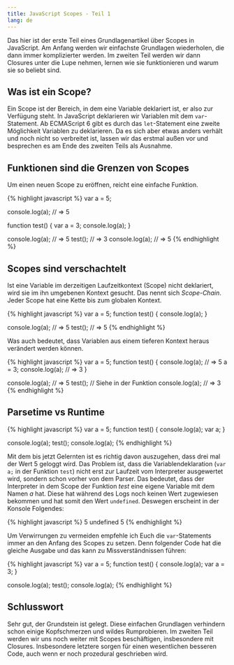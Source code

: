 ```yaml
---
title: JavaScript Scopes - Teil 1
lang: de
---
```


Das hier ist der erste Teil eines Grundlagenartikel über Scopes in JavaScript. Am Anfang werden wir einfachste Grundlagen wiederholen, die dann immer komplizierter werden. Im zweiten Teil werden wir dann Closures unter die Lupe nehmen, lernen wie sie funktionieren und warum sie so beliebt sind.

## Was ist ein Scope?

Ein Scope ist der Bereich, in dem eine Variable deklariert ist, er also zur Verfügung steht. In JavaScript deklarieren wir Variablen mit dem ```var```-Statement. Ab ECMAScript 6 gibt es durch das ```let```-Statement eine zweite Möglichkeit Variablen zu deklarieren. Da es sich aber etwas anders verhält und noch nicht so verbreitet ist, lassen wir das erstmal außen vor und besprechen es am Ende des zweiten Teils als Ausnahme.

## Funktionen sind die Grenzen von Scopes

Um einen neuen Scope zu eröffnen, reicht eine einfache Funktion.

{% highlight javascript %}
var a = 5;

console.log(a); // => 5

function test() {
	var a = 3;
	console.log(a);
}

console.log(a); // => 5
test(); // => 3
console.log(a); // => 5
{% endhighlight %}

## Scopes sind verschachtelt

Ist eine Variable im derzeitigen Laufzeitkontext (Scope) nicht deklariert, wird sie im ihn umgebenen Kontext gesucht. Das nennt sich *Scope-Chain*. Jeder Scope hat eine Kette bis zum globalen Kontext.

{% highlight javascript %}
var a = 5;
function test() {
	console.log(a);
}

console.log(a); // => 5
test(); // => 5
{% endhighlight %}

Was auch bedeutet, dass Variablen aus einem tieferen Kontext heraus verändert werden können.

{% highlight javascript %}
var a = 5;
function test() {
	console.log(a); // => 5
	a = 3;
	console.log(a); // => 3
}

console.log(a); // => 5
test(); // Siehe in der Funktion
console.log(a); // => 3
{% endhighlight %}

## Parsetime vs Runtime

{% highlight javascript %}
var a = 5;
function test() {
	console.log(a);
	var a;
}

console.log(a);
test();
console.log(a);
{% endhighlight %}

Mit dem bis jetzt Gelernten ist es richtig davon auszugehen, dass drei mal der Wert 5 geloggt wird. Das Problem ist, dass die Variablendeklaration (```var a;``` in der Funktion ```test```) nicht erst zur Laufzeit vom Interpreter ausgewertet wird, sondern schon vorher von dem Parser. Das bedeutet, dass der Interpreter in dem Scope der Funktion *test* eine eigene Variable mit dem Namen *a* hat. Diese hat während des Logs noch keinen Wert zugewiesen bekommen und hat somit den Wert ```undefined```. Deswegen erscheint in der Konsole Folgendes:

{% highlight javascript %}
5
undefined
5
{% endhighlight %}

Um Verwirrungen zu vermeiden empfehle ich Euch die ```var```-Statements immer an den Anfang des Scopes zu setzen. Denn folgender Code hat die gleiche Ausgabe und das kann zu Missverständnissen führen:

{% highlight javascript %}
var a = 5;
function test() {
	console.log(a);
	var a = 3;
}

console.log(a);
test();
console.log(a);
{% endhighlight %}

## Schlusswort

Sehr gut, der Grundstein ist gelegt. Diese einfachen Grundlagen verhindern schon einige Kopfschmerzen und wildes Rumprobieren. Im zweiten Teil werden wir uns noch weiter mit Scopes beschäftigen, insbesondere mit Closures. Insbesondere letztere sorgen für einen wesentlichen besseren Code, auch wenn er noch prozedural geschrieben wird.
